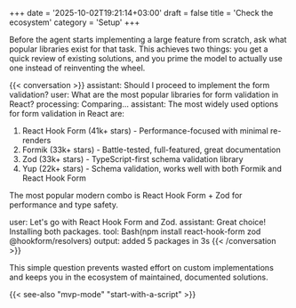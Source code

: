 +++
date = '2025-10-02T19:21:14+03:00'
draft = false
title = 'Check the ecosystem'
category = 'Setup'
+++

Before the agent starts implementing a large feature from scratch, ask what popular libraries exist for that task. This achieves two things: you get a quick review of existing solutions, and you prime the model to actually use one instead of reinventing the wheel.

{{< conversation >}}
assistant: Should I proceed to implement the form validation?
user: What are the most popular libraries for form validation in React?
processing: Comparing...
assistant: The most widely used options for form validation in React are:

  1. React Hook Form (41k+ stars) - Performance-focused with minimal re-renders
  2. Formik (33k+ stars) - Battle-tested, full-featured, great documentation
  3. Zod (33k+ stars) - TypeScript-first schema validation library
  4. Yup (22k+ stars) - Schema validation, works well with both Formik and React Hook Form

The most popular modern combo is React Hook Form + Zod for performance and type safety.

user: Let's go with React Hook Form and Zod.
assistant: Great choice! Installing both packages.
tool: Bash(npm install react-hook-form zod @hookform/resolvers)
output: added 5 packages in 3s
{{< /conversation >}}

This simple question prevents wasted effort on custom implementations and keeps you in the ecosystem of maintained, documented solutions.

{{< see-also "mvp-mode" "start-with-a-script" >}}
